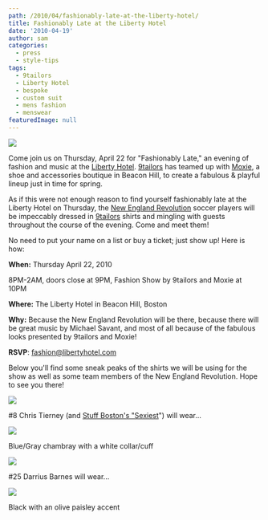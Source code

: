 ```yaml
---
path: /2010/04/fashionably-late-at-the-liberty-hotel/
title: Fashionably Late at the Liberty Hotel
date: '2010-04-19'
author: sam
categories:
  - press
  - style-tips
tags:
  - 9tailors
  - Liberty Hotel
  - bespoke
  - custom suit
  - mens fashion
  - menswear
featuredImage: null
---
```

[![](http://2.bp.blogspot.com/_RlJ3L7W6dBw/S8yvof_y0kI/AAAAAAAAISA/SsOmLmOsFDA/s320/fashAPRIL22.jpg)](http://2.bp.blogspot.com/_RlJ3L7W6dBw/S8yvof_y0kI/AAAAAAAAISA/SsOmLmOsFDA/s1600/fashAPRIL22.jpg)

Come join us on Thursday, April 22 for "Fashionably Late," an evening of fashion and music at the [Liberty Hotel](http://libertyhotel.com/). [9tailors](http://9tailors.com) has teamed up with [Moxie](http://www.moxieboston.com/), a shoe and accessories boutique in Beacon Hill, to create a fabulous & playful lineup just in time for spring. 

As if this were not enough reason to find yourself fashionably late at the Liberty Hotel on Thursday, the [New England Revolution](http://www.revolutionsoccer.net/team/) soccer players will be impeccably dressed in [9tailors](http://9tailors.com) shirts and mingling with guests throughout the course of the evening. Come and meet them!

No need to put your name on a list or buy a ticket; just show up! Here is how:

**When:** Thursday April 22, 2010

8PM-2AM, doors close at 9PM, Fashion Show by 9tailors and Moxie at 10PM

**Where:** The Liberty Hotel in Beacon Hill, Boston 

**Why:** Because the New England Revolution will be there, because there will be great music by Michael Savant, and most of all because of the fabulous looks presented by 9tailors and Moxie!

**RSVP**: [fashion@libertyhotel.com](mailto:fashion@libertyhotel.com) 

Below you'll find some sneak peaks of the shirts we will be using for the show as well as some team members of the New England Revolution. Hope to see you there!

[![](http://1.bp.blogspot.com/_RlJ3L7W6dBw/S8yv2HCyXLI/AAAAAAAAISI/LK74gMVRno8/s320/P1010254.JPG)](http://1.bp.blogspot.com/_RlJ3L7W6dBw/S8yv2HCyXLI/AAAAAAAAISI/LK74gMVRno8/s1600/P1010254.JPG)

#8 Chris Tierney (and [Stuff Boston's "Sexiest](http://stuffboston.com/photos/features/category24066/picture656276.aspx)") will wear...

[![](http://1.bp.blogspot.com/_RlJ3L7W6dBw/S8yxJz1LD3I/AAAAAAAAISQ/kU1D87WABi8/s320/ctierney.jpg)](http://1.bp.blogspot.com/_RlJ3L7W6dBw/S8yxJz1LD3I/AAAAAAAAISQ/kU1D87WABi8/s1600/ctierney.jpg)

Blue/Gray chambray with a white collar/cuff

[![](http://3.bp.blogspot.com/_RlJ3L7W6dBw/S8yzpWMf4NI/AAAAAAAAISY/RClXANG2Aq4/s320/P1010263.JPG)](http://3.bp.blogspot.com/_RlJ3L7W6dBw/S8yzpWMf4NI/AAAAAAAAISY/RClXANG2Aq4/s1600/P1010263.JPG)

#25 Darrius Barnes will wear...

[![](http://4.bp.blogspot.com/_RlJ3L7W6dBw/S8y0Ql-XPbI/AAAAAAAAISg/FMUq1eWwWJQ/s320/dbarnes.jpg)](http://4.bp.blogspot.com/_RlJ3L7W6dBw/S8y0Ql-XPbI/AAAAAAAAISg/FMUq1eWwWJQ/s1600/dbarnes.jpg)

Black with an olive paisley accent
